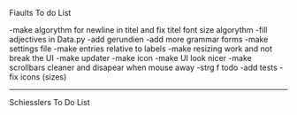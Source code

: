 Fiaults To do List

-make algorythm for newline in titel and fix titel font size algorythm
-fill adjectives in Data.py
-add gerundien
-add more grammar forms
-make settings file
-make entries relative to labels
-make resizing work and not break the UI
-make updater
-make icon
-make UI look nicer
-make scrollbars cleaner and disapear when mouse away
-strg f todo
-add tests
-fix icons (sizes)

------------------------------------
Schiesslers To Do List
